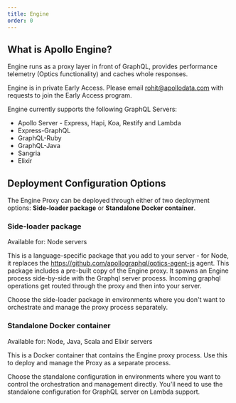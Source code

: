 ```yaml
---
title: Engine
order: 0
---
```


## What is Apollo Engine?

Engine runs as a proxy layer in front of GraphQL, provides performance telemetry (Optics functionality) and caches whole responses.

Engine is in private Early Access. Please email rohit@apollodata.com with requests to join the Early Access program.

Engine currently supports the following GraphQL Servers:

- Apollo Server - Express, Hapi, Koa, Restify and Lambda
- Express-GraphQL
- GraphQL-Ruby
- GraphQL-Java
- Sangria
- Elixir

## Deployment Configuration Options

The Engine Proxy can be deployed through either of two deployment options: **Side-loader package** or **Standalone Docker container**.

### Side-loader package

Available for: Node servers

This is a language-specific package that you add to your server - for Node, it replaces the https://github.com/apollographql/optics-agent-js agent. This package includes a pre-built copy of the Engine proxy. It spawns an Engine process side-by-side with the Graphql server process. Incoming graphql operations get routed through the proxy and then into your server.

Choose the side-loader package in environments where you don't want to orchestrate and manage the proxy process separately.

### Standalone Docker container

Available for: Node, Java, Scala and Elixir servers

This is a Docker container that contains the Engine proxy process. Use this to deploy and manage the Proxy as a separate process.

Choose the standalone configuration in environments where you want to control the orchestration and management directly. You'll need to use the standalone configuration for GraphQL server on Lambda support.